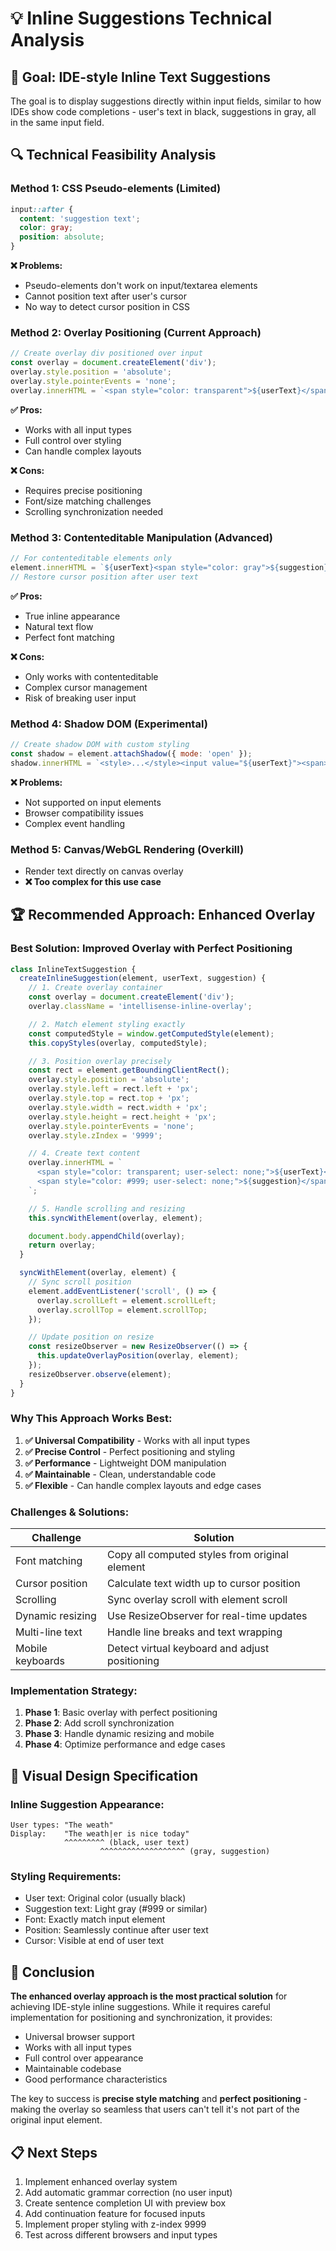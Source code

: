 # 💡 Inline Suggestions Technical Analysis

## 🎯 Goal: IDE-style Inline Text Suggestions

The goal is to display suggestions directly within input fields, similar to how IDEs show code completions - user's text in black, suggestions in gray, all in the same input field.

## 🔍 Technical Feasibility Analysis

### **Method 1: CSS Pseudo-elements (Limited)**

```css
input::after {
  content: 'suggestion text';
  color: gray;
  position: absolute;
}
```

**❌ Problems:**

- Pseudo-elements don't work on input/textarea elements
- Cannot position text after user's cursor
- No way to detect cursor position in CSS

### **Method 2: Overlay Positioning (Current Approach)**

```javascript
// Create overlay div positioned over input
const overlay = document.createElement('div');
overlay.style.position = 'absolute';
overlay.style.pointerEvents = 'none';
overlay.innerHTML = `<span style="color: transparent">${userText}</span><span style="color: gray">${suggestion}</span>`;
```

**✅ Pros:**

- Works with all input types
- Full control over styling
- Can handle complex layouts

**❌ Cons:**

- Requires precise positioning
- Font/size matching challenges
- Scrolling synchronization needed

### **Method 3: Contenteditable Manipulation (Advanced)**

```javascript
// For contenteditable elements only
element.innerHTML = `${userText}<span style="color: gray">${suggestion}</span>`;
// Restore cursor position after user text
```

**✅ Pros:**

- True inline appearance
- Natural text flow
- Perfect font matching

**❌ Cons:**

- Only works with contenteditable
- Complex cursor management
- Risk of breaking user input

### **Method 4: Shadow DOM (Experimental)**

```javascript
// Create shadow DOM with custom styling
const shadow = element.attachShadow({ mode: 'open' });
shadow.innerHTML = `<style>...</style><input value="${userText}"><span>${suggestion}</span>`;
```

**❌ Problems:**

- Not supported on input elements
- Browser compatibility issues
- Complex event handling

### **Method 5: Canvas/WebGL Rendering (Overkill)**

- Render text directly on canvas overlay
- **❌ Too complex for this use case**

## 🏆 **Recommended Approach: Enhanced Overlay**

### **Best Solution: Improved Overlay with Perfect Positioning**

```javascript
class InlineTextSuggestion {
  createInlineSuggestion(element, userText, suggestion) {
    // 1. Create overlay container
    const overlay = document.createElement('div');
    overlay.className = 'intellisense-inline-overlay';

    // 2. Match element styling exactly
    const computedStyle = window.getComputedStyle(element);
    this.copyStyles(overlay, computedStyle);

    // 3. Position overlay precisely
    const rect = element.getBoundingClientRect();
    overlay.style.position = 'absolute';
    overlay.style.left = rect.left + 'px';
    overlay.style.top = rect.top + 'px';
    overlay.style.width = rect.width + 'px';
    overlay.style.height = rect.height + 'px';
    overlay.style.pointerEvents = 'none';
    overlay.style.zIndex = '9999';

    // 4. Create text content
    overlay.innerHTML = `
      <span style="color: transparent; user-select: none;">${userText}</span>
      <span style="color: #999; user-select: none;">${suggestion}</span>
    `;

    // 5. Handle scrolling and resizing
    this.syncWithElement(overlay, element);

    document.body.appendChild(overlay);
    return overlay;
  }

  syncWithElement(overlay, element) {
    // Sync scroll position
    element.addEventListener('scroll', () => {
      overlay.scrollLeft = element.scrollLeft;
      overlay.scrollTop = element.scrollTop;
    });

    // Update position on resize
    const resizeObserver = new ResizeObserver(() => {
      this.updateOverlayPosition(overlay, element);
    });
    resizeObserver.observe(element);
  }
}
```

### **Why This Approach Works Best:**

1. **✅ Universal Compatibility** - Works with all input types
2. **✅ Precise Control** - Perfect positioning and styling
3. **✅ Performance** - Lightweight DOM manipulation
4. **✅ Maintainable** - Clean, understandable code
5. **✅ Flexible** - Can handle complex layouts and edge cases

### **Challenges & Solutions:**

| Challenge        | Solution                                       |
| ---------------- | ---------------------------------------------- |
| Font matching    | Copy all computed styles from original element |
| Cursor position  | Calculate text width up to cursor position     |
| Scrolling        | Sync overlay scroll with element scroll        |
| Dynamic resizing | Use ResizeObserver for real-time updates       |
| Multi-line text  | Handle line breaks and text wrapping           |
| Mobile keyboards | Detect virtual keyboard and adjust positioning |

### **Implementation Strategy:**

1. **Phase 1**: Basic overlay with perfect positioning
2. **Phase 2**: Add scroll synchronization
3. **Phase 3**: Handle dynamic resizing and mobile
4. **Phase 4**: Optimize performance and edge cases

## 🎨 **Visual Design Specification**

### **Inline Suggestion Appearance:**

```
User types: "The weath"
Display:    "The weath|er is nice today"
            ^^^^^^^^^ (black, user text)
                    ^^^^^^^^^^^^^^^^^^^ (gray, suggestion)
```

### **Styling Requirements:**

- User text: Original color (usually black)
- Suggestion text: Light gray (#999 or similar)
- Font: Exactly match input element
- Position: Seamlessly continue after user text
- Cursor: Visible at end of user text

## 🚀 **Conclusion**

**The enhanced overlay approach is the most practical solution** for achieving IDE-style inline suggestions. While it requires careful implementation for positioning and synchronization, it provides:

- Universal browser support
- Works with all input types
- Full control over appearance
- Maintainable codebase
- Good performance characteristics

The key to success is **precise style matching** and **perfect positioning** - making the overlay so seamless that users can't tell it's not part of the original input element.

## 📋 **Next Steps**

1. Implement enhanced overlay system
2. Add automatic grammar correction (no user input)
3. Create sentence completion UI with preview box
4. Add continuation feature for focused inputs
5. Implement proper styling with z-index 9999
6. Test across different browsers and input types
